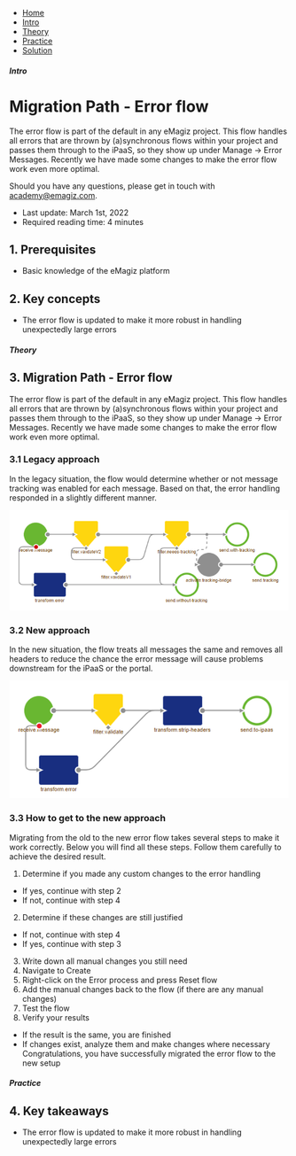 <div class="ez-academy">
    <div class="ez-academy__body">
        <main class="micro-learning">
        <ul class="doc-nav">
            <li class="doc-nav__item"><a href="../../docs/migrationpath/index_academy_migrationpath_all" class="doc-nav__link">Home</a></li>
            <li class="doc-nav__item"><a href="#intro" class="doc-nav__link">Intro</a></li>
            <li class="doc-nav__item"><a href="#theory" class="doc-nav__link">Theory</a></li>
            <li class="doc-nav__item"><a href="#practice" class="doc-nav__link">Practice</a></li>
            <li class="doc-nav__item"><a href="#solution" class="doc-nav__link">Solution</a></li>
        </ul>

<div class="doc">

##### Intro

# Migration Path - Error flow

The error flow is part of the default in any eMagiz project. This flow handles all errors that are thrown by (a)synchronous flows within your project and passes them through to the iPaaS, so they show up under Manage -> Error Messages. Recently we have made some changes to make the error flow work even more optimal.

Should you have any questions, please get in touch with academy@emagiz.com.

- Last update: March 1st, 2022
- Required reading time: 4 minutes

## 1. Prerequisites
- Basic knowledge of the eMagiz platform


## 2. Key concepts
- The error flow is updated to make it more robust in handling unexpectedly large errors

##### Theory

## 3. Migration Path - Error flow

The error flow is part of the default in any eMagiz project. This flow handles all errors that are thrown by (a)synchronous flows within your project and passes them through to the iPaaS, so they show up under Manage -> Error Messages. Recently we have made some changes to make the error flow work even more optimal.

### 3.1 Legacy approach

In the legacy situation, the flow would determine whether or not message tracking was enabled for each message. Based on that, the error handling responded in a slightly different manner.

<p align="center"><img src="../../img/migrationpath/migration-path-emagiz-error-flow--message-tracking-error-flow.png"></p>

### 3.2 New approach

In the new situation, the flow treats all messages the same and removes all headers to reduce the chance the error message will cause problems downstream for the iPaaS or the portal.

<p align="center"><img src="../../img/migrationpath/migration-path-emagiz-error-flow--clean-error-flow.png"></p>

### 3.3 How to get to the new approach

Migrating from the old to the new error flow takes several steps to make it work correctly. Below you will find all these steps. Follow them carefully to achieve the desired result.
1. Determine if you made any custom changes to the error handling
-   If yes, continue with step 2
-   If not, continue with step 4
2. Determine if these changes are still justified
-   If not, continue with step 4
-   If yes, continue with step 3
3. Write down all manual changes you still need    
4. Navigate to Create
5. Right-click on the Error process and press Reset flow
6. Add the manual changes back to the flow (if there are any manual changes)
7. Test the flow
8. Verify your results
-   If the result is the same, you are finished
-   If changes exist, analyze them and make changes where necessary
Congratulations, you have successfully migrated the error flow to the new setup

##### Practice

## 4. Key takeaways

- The error flow is updated to make it more robust in handling unexpectedly large errors

</div>
</main>
</div>
</div>